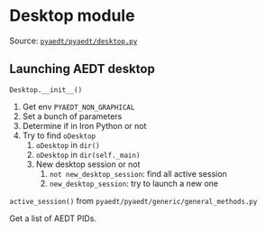 # Desktop module

Source: [`pyaedt/pyaedt/desktop.py`](https://github.com/pyansys/pyaedt/blob/main/pyaedt/desktop.py)

## Launching AEDT desktop

`Desktop.__init__()`

1. Get env `PYAEDT_NON_GRAPHICAL`
1. Set a bunch of parameters
1. Determine if in Iron Python or not
1. Try to find `oDesktop`
   1. `oDesktop` in `dir()`
   1. `oDesktop` in `dir(self._main)`
   1. New desktop session or not
      1. `not new_desktop_session`: find all active session
      1. `new_desktop_session`: try to launch a new one

`active_session()` from `pyaedt/pyaedt/generic/general_methods.py`

Get a list of AEDT PIDs.
